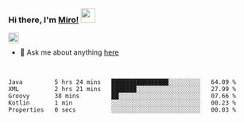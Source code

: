 ### Hi there, I'm [Miro!](https://castariva18.github.io/)  <img src="https://github.com/TheDudeThatCode/TheDudeThatCode/blob/master/Assets/Hi.gif" width="29px">

<a href="https://discord.gg/bhPzjwR">
  <img align="left" alt="Clown Discord" width="21px" src="https://cdn4.iconfinder.com/data/icons/logos-and-brands/512/91_Discord_logo_logos-512.png" />
</a>

<br />

- 💬 Ask me about anything [here](https://github.com/castariva18/castariva18/issues)

<br />

<!--START_SECTION:waka-->
```text
Java         5 hrs 24 mins   ████████████████░░░░░░░░░   64.09 % 
XML          2 hrs 21 mins   ███████░░░░░░░░░░░░░░░░░░   27.99 % 
Groovy       38 mins         ██░░░░░░░░░░░░░░░░░░░░░░░   07.66 % 
Kotlin       1 min           ░░░░░░░░░░░░░░░░░░░░░░░░░   00.23 % 
Properties   0 secs          ░░░░░░░░░░░░░░░░░░░░░░░░░   00.03 % 
```
<!--END_SECTION:waka-->
